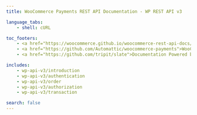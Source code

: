 ```yaml
---
title: WooCommerce Payments REST API Documentation - WP REST API v3

language_tabs:
    - shell: cURL

toc_footers:
    - <a href="https://woocommerce.github.io/woocommerce-rest-api-docs/">WooCommerce REST API Docs</a>
    - <a href="https://github.com/Automattic/woocommerce-payments">WooCommerce Payments</a>
    - <a href="https://github.com/tripit/slate">Documentation Powered by Slate</a>

includes:
    - wp-api-v3/introduction
    - wp-api-v3/authentication
    - wp-api-v3/order
    - wp-api-v3/authorization
    - wp-api-v3/transaction

search: false
---
```

